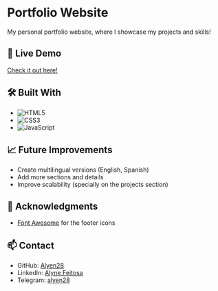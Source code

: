 # Portfolio Website

My personal portfolio website, where I showcase my projects and skills!

## 🚀 Live Demo

[Check it out here!](https://alyen28.github.io/Portfolio-Website/)

## 🛠️ Built With

- ![HTML5](https://img.shields.io/badge/HTML5-E34F26?style=for-the-badge&logo=html5&logoColor=white)
- ![CSS3](https://img.shields.io/badge/CSS3-1572B6?style=for-the-badge&logo=css3&logoColor=white)
- ![JavaScript](https://img.shields.io/badge/JavaScript-F7DF1E?style=for-the-badge&logo=javascript&logoColor=black)

## 📈 Future Improvements

- Create multilingual versions (English, Spanish)
- Add more sections and details
- Improve scalability (specially on the projects section)

## 🙌 Acknowledgments

- [Font Awesome](https://fontawesome.com/) for the footer icons

## 📫 Contact

- GitHub: [Alyen28](https://github.com/Alyen28)
- LinkedIn: [Alyne Feitosa](https://linkedin.com/in/alyne-feitosa)
- Telegram: [alyen28](https://t.me/alyen28)
